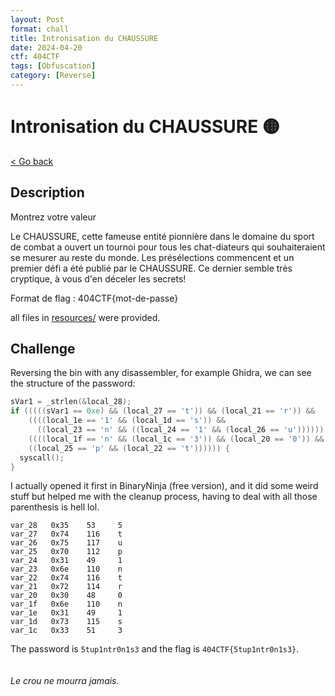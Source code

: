 ```yaml
---
layout: Post
format: chall
title: Intronisation du CHAUSSURE
date: 2024-04-20
ctf: 404CTF
tags: [Obfuscation]
category: [Reverse]
---
```

# Intronisation du CHAUSSURE 🟡

<a class="back-link" href="../../">< Go back</a>

## Description

Montrez votre valeur

Le CHAUSSURE, cette fameuse entité pionnière dans le domaine du sport de combat a ouvert un tournoi pour tous les chat-diateurs qui souhaiteraient se mesurer au reste du monde. Les présélections commencent et un premier défi a été publié par le CHAUSSURE. Ce dernier semble très cryptique, à vous d'en déceler les secrets!

Format de flag : 404CTF{mot-de-passe}

all files in [resources/](./resources) were provided.

## Challenge

Reversing the bin with any disassembler, for example Ghidra, we can see the structure of the password:

```c
sVar1 = _strlen(&local_28);
if (((((sVar1 == 0xe) && (local_27 == 't')) && (local_21 == 'r')) &&
    ((((local_1e == '1' && (local_1d == 's')) &&
      ((local_23 == 'n' && ((local_24 == '1' && (local_26 == 'u')))))) && (local_28 == '5')))) &&
    ((((local_1f == 'n' && (local_1c == '3')) && (local_20 == '0')) &&
    ((local_25 == 'p' && (local_22 == 't')))))) {
  syscall();
}
```

I actually opened it first in BinaryNinja (free version), and it did some weird stuff but helped me with the cleanup process, having to deal with all those parenthesis is hell lol.

```
var_28   0x35    53     5
var_27   0x74    116    t
var_26   0x75    117    u
var_25   0x70    112    p
var_24   0x31    49     1
var_23   0x6e    110    n
var_22   0x74    116    t
var_21   0x72    114    r
var_20   0x30    48     0
var_1f   0x6e    110    n
var_1e   0x31    49     1
var_1d   0x73    115    s
var_1c   0x33    51     3
```

The password is `5tup1ntr0n1s3` and the flag is `404CTF{5tup1ntr0n1s3}`.
<br><br><br>
_Le crou ne mourra jamais._
